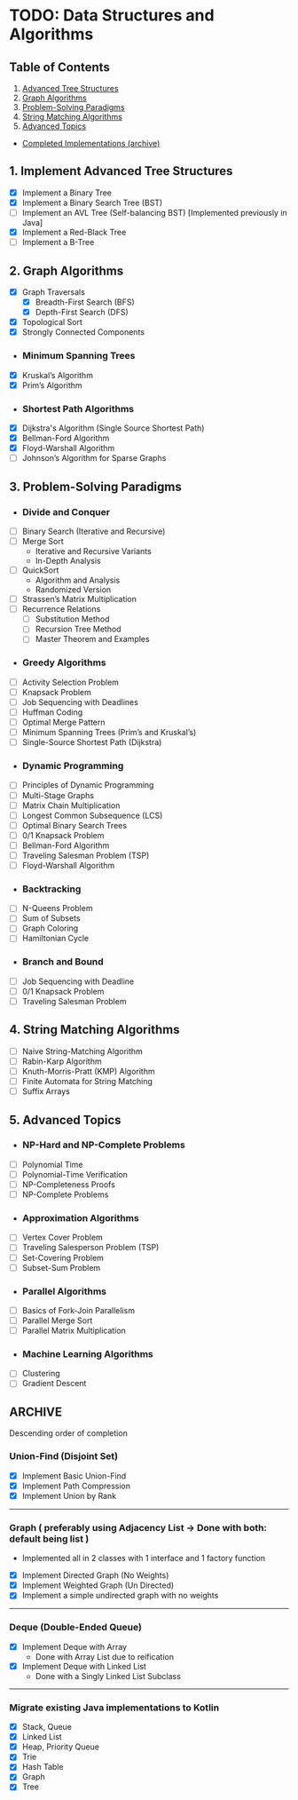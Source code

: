 # TODO: Data Structures and Algorithms

## Table of Contents
1. [Advanced Tree Structures](#1-implement-advanced-tree-structures)
2. [Graph Algorithms](#2-graph-algorithms)
3. [Problem-Solving Paradigms](#3-problem-solving-paradigms)
4. [String Matching Algorithms](#4-string-matching-algorithms)
5. [Advanced Topics](#5-advanced-topics)
- [Completed Implementations (archive)](#archive)

## 1. Implement Advanced Tree Structures
- [X] Implement a Binary Tree
- [X] Implement a Binary Search Tree (BST)
- [ ] Implement an AVL Tree (Self-balancing BST) [Implemented previously in Java]
- [X] Implement a Red-Black Tree
- [ ] Implement a B-Tree

## 2. Graph Algorithms
- [X] Graph Traversals
  - [X] Breadth-First Search (BFS)
  - [X] Depth-First Search (DFS)
- [X] Topological Sort
- [X] Strongly Connected Components
  
- ### Minimum Spanning Trees
- [X] Kruskal’s Algorithm
- [X] Prim’s Algorithm

- ### Shortest Path Algorithms
- [X] Dijkstra's Algorithm (Single Source Shortest Path)
- [X] Bellman-Ford Algorithm 
- [X] Floyd-Warshall Algorithm 
- [ ] Johnson’s Algorithm for Sparse Graphs

## 3. Problem-Solving Paradigms

- ### Divide and Conquer
- [ ] Binary Search (Iterative and Recursive)
- [ ] Merge Sort 
  - Iterative and Recursive Variants 
  - In-Depth Analysis
- [ ] QuickSort 
  - Algorithm and Analysis
  - Randomized Version 
- [ ] Strassen’s Matrix Multiplication 
- [ ] Recurrence Relations 
  - [ ] Substitution Method 
  - [ ] Recursion Tree Method
  - [ ] Master Theorem and Examples

- ### Greedy Algorithms
- [ ] Activity Selection Problem
- [ ] Knapsack Problem
- [ ] Job Sequencing with Deadlines
- [ ] Huffman Coding
- [ ] Optimal Merge Pattern
- [ ] Minimum Spanning Trees (Prim’s and Kruskal’s)
- [ ] Single-Source Shortest Path (Dijkstra)

- ### Dynamic Programming
- [ ] Principles of Dynamic Programming
- [ ] Multi-Stage Graphs
- [ ] Matrix Chain Multiplication
- [ ] Longest Common Subsequence (LCS)
- [ ] Optimal Binary Search Trees
- [ ] 0/1 Knapsack Problem
- [ ] Bellman-Ford Algorithm
- [ ] Traveling Salesman Problem (TSP)
- [ ] Floyd-Warshall Algorithm

- ### Backtracking
- [ ] N-Queens Problem
- [ ] Sum of Subsets
- [ ] Graph Coloring
- [ ] Hamiltonian Cycle

- ### Branch and Bound
- [ ] Job Sequencing with Deadline
- [ ] 0/1 Knapsack Problem
- [ ] Traveling Salesman Problem

## 4. String Matching Algorithms
- [ ] Naive String-Matching Algorithm
- [ ] Rabin-Karp Algorithm
- [ ] Knuth-Morris-Pratt (KMP) Algorithm
- [ ] Finite Automata for String Matching
- [ ] Suffix Arrays

## 5. Advanced Topics

- ### NP-Hard and NP-Complete Problems
- [ ] Polynomial Time
- [ ] Polynomial-Time Verification
- [ ] NP-Completeness Proofs
- [ ] NP-Complete Problems

- ### Approximation Algorithms
- [ ] Vertex Cover Problem
- [ ] Traveling Salesperson Problem (TSP)
- [ ] Set-Covering Problem
- [ ] Subset-Sum Problem

- ### Parallel Algorithms
- [ ] Basics of Fork-Join Parallelism
- [ ] Parallel Merge Sort
- [ ] Parallel Matrix Multiplication

- ### Machine Learning Algorithms
- [ ] Clustering
- [ ] Gradient Descent

## ARCHIVE
Descending order of completion

### Union-Find (Disjoint Set)
- [X] Implement Basic Union-Find
- [X] Implement Path Compression
- [X] Implement Union by Rank

---

### Graph ( preferably using Adjacency List -> Done with both: default being list )
- Implemented all in 2 classes with 1 interface and 1 factory function
- [X] Implement Directed Graph (No Weights)
- [X] Implement Weighted Graph (Un Directed)
- [X] Implement a simple undirected graph with no weights

---

### Deque (Double-Ended Queue)
- [X] Implement Deque with Array
  - Done with Array List due to reification
- [X] Implement Deque with Linked List
  - Done with a Singly Linked List Subclass

---

### Migrate existing Java implementations to Kotlin
- [X] Stack, Queue
- [X] Linked List
- [X] Heap, Priority Queue
- [X] Trie
- [X] Hash Table
- [X] Graph
- [X] Tree